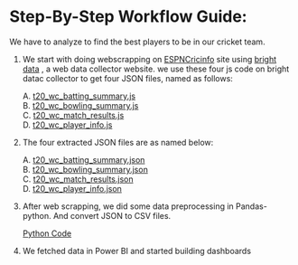 
# Step-By-Step Workflow Guide:

We have to analyze to find the best players to be in our cricket team.

1. We start with doing webscrapping on [ESPNCricinfo](https://www.espncricinfo.com/) site using [bright data](https://brightdata.com/) , a web data collector website. we use these four js code on bright datac collector to get four JSON files, named as follows:

    A. [t20_wc_batting_summary.js](https://github.com/prashantsingh8962/Webscraping_Cricket_Analysis/blob/main/Web_Scrapping_Code/t20_wc_batting_summary.js)<br>
    B. [t20_wc_bowling_summary.js](https://github.com/prashantsingh8962/Webscraping_Cricket_Analysis/blob/main/Web_Scrapping_Code/t20_wc_bowling_summary.js)<br>
    C. [t20_wc_match_results.js](https://github.com/prashantsingh8962/Webscraping_Cricket_Analysis/blob/main/Web_Scrapping_Code/t20_wc_match_results.js)<br>
    D. [t20_wc_player_info.js](https://github.com/prashantsingh8962/Webscraping_Cricket_Analysis/blob/main/Web_Scrapping_Code/t20_wc_player_info.js)<br>


2. The four extracted JSON files are as named below:

   A. [t20_wc_batting_summary.json](https://github.com/prashantsingh8962/Webscraping_Cricket_Analysis/blob/main/Json%20Code/t20_wc_batting_summary.json)<br>
   B. [t20_wc_bowling_summary.json](https://github.com/prashantsingh8962/Webscraping_Cricket_Analysis/blob/main/Json%20Code/t20_wc_bowling_summary.json)<br>
   C. [t20_wc_match_results.json](https://github.com/prashantsingh8962/Webscraping_Cricket_Analysis/blob/main/Json%20Code/t20_wc_match_results.json)<br>
   D. [t20_wc_player_info.json](https://github.com/prashantsingh8962/Webscraping_Cricket_Analysis/blob/main/Json%20Code/t20_wc_player_info.json)<br>

 
3. After web scrapping, we did some data preprocessing in Pandas-python. And convert JSON to CSV files.

    [Python Code](https://github.com/prashantsingh8962/Webscraping_Cricket_Analysis/blob/main/Python%20Code/t20_data_preprocessing.ipynb)

4. We fetched data in Power BI and started building dashboards
